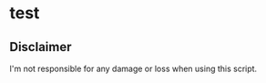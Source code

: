 <p align="center">
    <tbody>
        <td align="center">
            <h1>test</h1>
        </td>
    </tbody>
</p>


## Disclaimer
I'm not responsible for any damage or loss when using this script.
